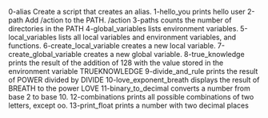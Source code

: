 0-alias Create a script that creates an alias.
1-hello_you prints hello user
2-path Add /action to the PATH. /action
3-paths counts the number of directories in the PATH
4-global_variables lists environment variables.
5-local_variables lists all local variables and environment variables, and functions.
6-create_local_variable creates a new local variable.
7-create_global_variable  creates a new global variable.
8-true_knowledge prints the result of the addition of 128 with the value stored in the environment variable TRUEKNOWLEDGE
9-divide_and_rule prints the result of POWER divided by DIVIDE
10-love_exponent_breath displays the result of BREATH to the power LOVE
11-binary_to_decimal converts a number from base 2 to base 10.
12-combinations prints all possible combinations of two letters, except oo.
13-print_float prints a number with two decimal places 
